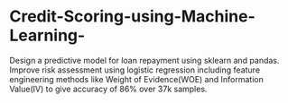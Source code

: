 # Credit-Scoring-using-Machine-Learning-
 Design a predictive model for loan repayment using sklearn and pandas. Improve risk assessment using logistic  regression including feature engineering methods like Weight of Evidence(WOE) and Information Value(IV) to  give accuracy of 86% over 37k samples.

